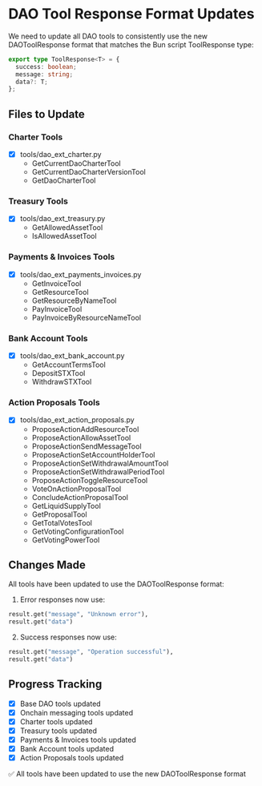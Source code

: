 # DAO Tool Response Format Updates

We need to update all DAO tools to consistently use the new DAOToolResponse format that matches the Bun script ToolResponse type:

```typescript
export type ToolResponse<T> = {
  success: boolean;
  message: string;
  data?: T;
};
```

## Files to Update

### Charter Tools
- [x] tools/dao_ext_charter.py
  - GetCurrentDaoCharterTool
  - GetCurrentDaoCharterVersionTool 
  - GetDaoCharterTool

### Treasury Tools
- [x] tools/dao_ext_treasury.py
  - GetAllowedAssetTool
  - IsAllowedAssetTool

### Payments & Invoices Tools
- [x] tools/dao_ext_payments_invoices.py
  - GetInvoiceTool
  - GetResourceTool
  - GetResourceByNameTool
  - PayInvoiceTool
  - PayInvoiceByResourceNameTool

### Bank Account Tools
- [x] tools/dao_ext_bank_account.py
  - GetAccountTermsTool
  - DepositSTXTool
  - WithdrawSTXTool

### Action Proposals Tools
- [x] tools/dao_ext_action_proposals.py
  - ProposeActionAddResourceTool
  - ProposeActionAllowAssetTool
  - ProposeActionSendMessageTool
  - ProposeActionSetAccountHolderTool
  - ProposeActionSetWithdrawalAmountTool
  - ProposeActionSetWithdrawalPeriodTool
  - ProposeActionToggleResourceTool
  - VoteOnActionProposalTool
  - ConcludeActionProposalTool
  - GetLiquidSupplyTool
  - GetProposalTool
  - GetTotalVotesTool
  - GetVotingConfigurationTool
  - GetVotingPowerTool

## Changes Made

All tools have been updated to use the DAOToolResponse format:

1. Error responses now use:
```python
result.get("message", "Unknown error"),
result.get("data")
```

2. Success responses now use:
```python
result.get("message", "Operation successful"),
result.get("data")
```

## Progress Tracking

- [x] Base DAO tools updated
- [x] Onchain messaging tools updated
- [x] Charter tools updated
- [x] Treasury tools updated
- [x] Payments & Invoices tools updated
- [x] Bank Account tools updated
- [x] Action Proposals tools updated

✅ All tools have been updated to use the new DAOToolResponse format
